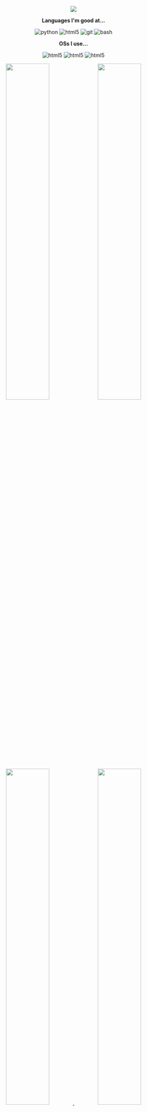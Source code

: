 
<p align="center">
  <img src="https://raw.githubusercontent.com/vandalsoul/vandalsoul/main/media/mee.gif" />
</p>

<!--
<p align="center">
  <img width="15%" src="https://komarev.com/ghpvc/?username=vandalsoul&color=green&style=flat-square&label=Visitor+Count" />
</p>
-->

<!--
<div align="center">
  <p><b>Stuff I'm good at...</b></p>
  <img style="margin: 10px" src="https://raw.githubusercontent.com/vandalsoul/vandalsoul/main/media/python.svg" alt="Python" height="50" />  
  <img style="margin: 10px" src="https://raw.githubusercontent.com/vandalsoul/vandalsoul/main/media/html.svg" alt="HTML" height="50" />  
  <img style="margin: 10px" src="https://raw.githubusercontent.com/vandalsoul/vandalsoul/main/media/bash.svg" alt="Bash" height="50" />  
  <img style="margin: 10px" src="https://raw.githubusercontent.com/vandalsoul/vandalsoul/main/media/git.svg" alt="Git" height="50" />  
  <img style="margin: 10px" src="https://raw.githubusercontent.com/vandalsoul/vandalsoul/main/media/linux.svg" alt="Linux" height="50" />  
</div>
<br>
-->
<p align="center">
  <b>Languages I'm good at...</b>
</p>

<p align="center">
  <img src="https://img.shields.io/badge/python-323330?style=for-the-badge&logo=python&logoColor=3776AB" alt="python" />
  <img src="https://img.shields.io/badge/html5-323330?style=for-the-badge&logo=html5&logoColor=E34F26" alt="html5" />
  <img src="https://img.shields.io/badge/git-323330?style=for-the-badge&logo=git&logoColor=F05032" alt="git" />
  <img src="https://img.shields.io/badge/bash-323330?style=for-the-badge&logo=gnubash&logoColor=4EAA25" alt="bash" />
</p>
<p align="center">
  <b>OSs I use...</b>
</p>
<p align="center">
  <img src="https://img.shields.io/badge/kali-323330?style=for-the-badge&logo=kalilinux&logoColor=557C94" alt="html5" />
  <img src="https://img.shields.io/badge/debian-323330?style=for-the-badge&logo=debian&logoColor=A81D33" alt="html5" />
  <img src="https://img.shields.io/badge/windows-323330?style=for-the-badge&logo=windows&logoColor=0078D6" alt="html5" />
</p>

<p align="center">
  <img width="48%" src="https://github-readme-stats.vercel.app/api?username=vandalsoul&show_icons=true&theme=chartreuse-dark&hide_border=true" />
  <img width="48%" src="https://github-readme-streak-stats.herokuapp.com/?user=vandalsoul&theme=chartreuse-dark&hide_border=true" />
</p>

<p align="center">
  <a href="https://github.com/vandalsoul/dedsec-grub2-theme">
    <img width="48%" src="https://github-readme-stats.vercel.app/api/pin/?username=vandalsoul&repo=dedsec-grub2-theme&show_icons=true&theme=chartreuse-dark&hide_border=true" />
  </a>
  <a href="https://github.com/vandalsoul/darkmatter-grub2-theme">
    <img width="48%" src="https://github-readme-stats.vercel.app/api/pin/?username=vandalsoul&repo=darkmatter-grub2-theme&show_icons=true&theme=chartreuse-dark&hide_border=true" />
  </a>
</p>


